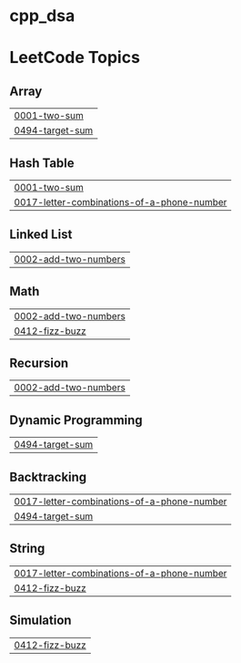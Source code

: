 # cpp_dsa
<!---LeetCode Topics Start-->
# LeetCode Topics
## Array
|  |
| ------- |
| [0001-two-sum](https://github.com/Bugbuster2004/cpp_dsa/tree/master/0001-two-sum) |
| [0494-target-sum](https://github.com/Bugbuster2004/cpp_dsa/tree/master/0494-target-sum) |
## Hash Table
|  |
| ------- |
| [0001-two-sum](https://github.com/Bugbuster2004/cpp_dsa/tree/master/0001-two-sum) |
| [0017-letter-combinations-of-a-phone-number](https://github.com/Bugbuster2004/cpp_dsa/tree/master/0017-letter-combinations-of-a-phone-number) |
## Linked List
|  |
| ------- |
| [0002-add-two-numbers](https://github.com/Bugbuster2004/cpp_dsa/tree/master/0002-add-two-numbers) |
## Math
|  |
| ------- |
| [0002-add-two-numbers](https://github.com/Bugbuster2004/cpp_dsa/tree/master/0002-add-two-numbers) |
| [0412-fizz-buzz](https://github.com/Bugbuster2004/cpp_dsa/tree/master/0412-fizz-buzz) |
## Recursion
|  |
| ------- |
| [0002-add-two-numbers](https://github.com/Bugbuster2004/cpp_dsa/tree/master/0002-add-two-numbers) |
## Dynamic Programming
|  |
| ------- |
| [0494-target-sum](https://github.com/Bugbuster2004/cpp_dsa/tree/master/0494-target-sum) |
## Backtracking
|  |
| ------- |
| [0017-letter-combinations-of-a-phone-number](https://github.com/Bugbuster2004/cpp_dsa/tree/master/0017-letter-combinations-of-a-phone-number) |
| [0494-target-sum](https://github.com/Bugbuster2004/cpp_dsa/tree/master/0494-target-sum) |
## String
|  |
| ------- |
| [0017-letter-combinations-of-a-phone-number](https://github.com/Bugbuster2004/cpp_dsa/tree/master/0017-letter-combinations-of-a-phone-number) |
| [0412-fizz-buzz](https://github.com/Bugbuster2004/cpp_dsa/tree/master/0412-fizz-buzz) |
## Simulation
|  |
| ------- |
| [0412-fizz-buzz](https://github.com/Bugbuster2004/cpp_dsa/tree/master/0412-fizz-buzz) |
<!---LeetCode Topics End-->